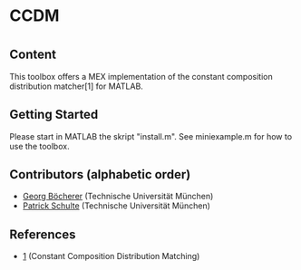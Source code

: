 #                                       #
#                                       #
#                  CCDM                 #
#                                       #
#                                       #

Content
-------
This toolbox offers a MEX implementation of the constant composition distribution matcher[1]
for MATLAB.

Getting Started
---------------
Please start in MATLAB the skript "install.m".
See miniexample.m for how to use the toolbox.


Contributors (alphabetic order)
-------------------------------
* [Georg Böcherer](http://www.georg-boecherer.de/) (Technische Universität München)
* [Patrick Schulte](http://www.lnt.ei.tum.de/en/people/doctoral-candidates/schulte/) (Technische Universität München)

References
----------
* [1](http://arxiv.org/abs/1503.05133) (Constant Composition Distribution Matching)
